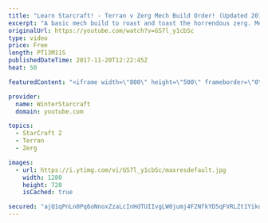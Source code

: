 ```yaml
---
title: "Learn Starcraft! - Terran v Zerg Mech Build Order! (Updated 2018)"
excerpt: "A basic mech build to roast and toast the horrendous zerg. Meant for lower level players looking for some direction! -- Watch live at https://www.twitch.tv/wintergaming"
originalUrl: https://youtube.com/watch?v=GS7l_y1cbSc
type: video
price: Free
length: PT13M11S
publishedDateTime: 2017-11-20T12:22:45Z
heat: 50

featuredContent: "<iframe width=\"800\" height=\"500\" frameborder=\"0\" src=\"https://www.youtube.com/embed/GS7l_y1cbSc\" allow=\"accelerometer; autoplay; encrypted-media; gyroscope; picture-in-picture\" allowfullscreen></iframe>"

provider:
  name: WinterStarcraft
  domain: youtube.com

topics:
  - StarCraft 2
  - Terran
  - Zerg

images:
  - url: https://i.ytimg.com/vi/GS7l_y1cbSc/maxresdefault.jpg
    width: 1280
    height: 720
    isCached: true

secured: "ajQ1qPnLn0Pq6oNnoxZzaLcInHdTUIIvgLW0jumj4F2NfkYD5qFVRLZt1YikuCsBRtqKYlslL0/mxaH2b2oC3EugvtScQt+6h0Z5DBqyiqBRFzN17u3YlrI0tyxCdMp8uCgaOsnIAekZWWxETGsr0mgAonrHIlHYajoCPTxO6F3xO9dBbdKCvUpiskQThH+AGpYu9TSyoxO2+n827OX4VVB6X3X0CDjJEK6tyGj+ff9sGb5NSKyeqJasYK5tEGXYnG4HbYMjztF07u66E1J7QO1jT/cMn548e3Od8bMXcXLMVSREHx5oTSYpbhEXJt1+6q3vS1Fb9o/WKGNl+YfWEyoHjpOfkUZDG7nsFBtpcll7Dx3CxBRAw3SEp5WuokeeF45i/pRpNoZjtIwHG8Zi7Cfa8F2Sgh9jmZeEd8UPI9U=;Z7tvFNuqjm0qkVGTd+wAxA=="
---
```


